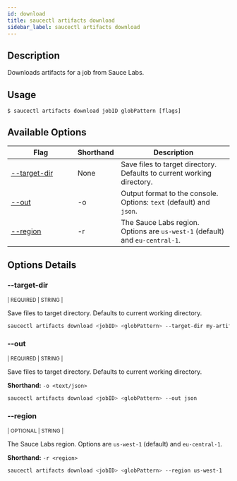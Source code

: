 ```yaml
---
id: download
title: saucectl artifacts download
sidebar_label: saucectl artifacts download
---
```


## Description

Downloads artifacts for a job from Sauce Labs.

## Usage

`$ saucectl artifacts download jobID globPattern [flags]`
 
## Available Options

<table id="table-cli">
  <thead>
    <tr>
      <th width="30%">Flag</th>
      <th width="10%">Shorthand</th>
      <th>Description</th>
    </tr>
  </thead>
  <tbody>
    <tr>
      <td><span className="t-cli"><a href="#--target-dir">--target-dir</a></span></td>
      <td><span className="t-cli">None</span></td>
      <td>Save files to target directory. Defaults to current working directory.</td>
    </tr>
    <tr>
      <td><span className="t-cli"><a href="#--out">--out</a></span></td>
      <td><span className="t-cli">-o</span></td>
      <td>Output format to the console. Options: <code>text</code> (default) and <code>json</code>.</td>
    </tr>
    <tr>
      <td><span className="t-cli"><a href="#--region">--region</a></span></td>
      <td><span className="t-cli">-r</span></td>
      <td>The Sauce Labs region. Options are <code>us-west-1</code> (default) and <code>eu-central-1</code>.</td>
    </tr>
  </tbody>
</table>

## Options Details

### <span className="cli">--target-dir</span>

<div className="cli-desc">
<p><small>| REQUIRED | STRING |</small></p>

Save files to target directory. Defaults to current working directory.

```bash
saucectl artifacts download <jobID> <globPattern> --target-dir my-artifacts-dir
```

</div>

### <span className="cli">--out</span>

<div className="cli-desc">
<p><small>| REQUIRED | STRING |</small></p>

Save files to target directory. Defaults to current working directory.

**Shorthand:** `-o <text/json>`

```bash
saucectl artifacts download <jobID> <globPattern> --out json
```

</div>

### <span className="cli">--region</span>

<div className="cli-desc">
<p><small>| OPTIONAL | STRING |</small></p>

The Sauce Labs region. Options are `us-west-1` (default) and `eu-central-1`.

**Shorthand:** `-r <region>`

```bash
saucectl artifacts download <jobID> <globPattern> --region us-west-1
```

</div>
